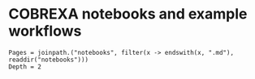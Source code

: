 
# COBREXA notebooks and example workflows

```@contents
Pages = joinpath.("notebooks", filter(x -> endswith(x, ".md"), readdir("notebooks")))
Depth = 2
```
